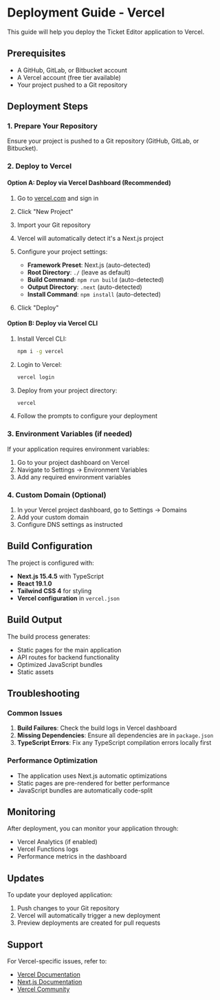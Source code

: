# Deployment Guide - Vercel

This guide will help you deploy the Ticket Editor application to Vercel.

## Prerequisites

- A GitHub, GitLab, or Bitbucket account
- A Vercel account (free tier available)
- Your project pushed to a Git repository

## Deployment Steps

### 1. Prepare Your Repository

Ensure your project is pushed to a Git repository (GitHub, GitLab, or Bitbucket).

### 2. Deploy to Vercel

#### Option A: Deploy via Vercel Dashboard (Recommended)

1. Go to [vercel.com](https://vercel.com) and sign in
2. Click "New Project"
3. Import your Git repository
4. Vercel will automatically detect it's a Next.js project
5. Configure your project settings:
   - **Framework Preset**: Next.js (auto-detected)
   - **Root Directory**: `./` (leave as default)
   - **Build Command**: `npm run build` (auto-detected)
   - **Output Directory**: `.next` (auto-detected)
   - **Install Command**: `npm install` (auto-detected)

6. Click "Deploy"

#### Option B: Deploy via Vercel CLI

1. Install Vercel CLI:
   ```bash
   npm i -g vercel
   ```

2. Login to Vercel:
   ```bash
   vercel login
   ```

3. Deploy from your project directory:
   ```bash
   vercel
   ```

4. Follow the prompts to configure your deployment

### 3. Environment Variables (if needed)

If your application requires environment variables:

1. Go to your project dashboard on Vercel
2. Navigate to Settings → Environment Variables
3. Add any required environment variables

### 4. Custom Domain (Optional)

1. In your Vercel project dashboard, go to Settings → Domains
2. Add your custom domain
3. Configure DNS settings as instructed

## Build Configuration

The project is configured with:

- **Next.js 15.4.5** with TypeScript
- **React 19.1.0**
- **Tailwind CSS 4** for styling
- **Vercel configuration** in `vercel.json`

## Build Output

The build process generates:
- Static pages for the main application
- API routes for backend functionality
- Optimized JavaScript bundles
- Static assets

## Troubleshooting

### Common Issues

1. **Build Failures**: Check the build logs in Vercel dashboard
2. **Missing Dependencies**: Ensure all dependencies are in `package.json`
3. **TypeScript Errors**: Fix any TypeScript compilation errors locally first

### Performance Optimization

- The application uses Next.js automatic optimizations
- Static pages are pre-rendered for better performance
- JavaScript bundles are automatically code-split

## Monitoring

After deployment, you can monitor your application through:
- Vercel Analytics (if enabled)
- Vercel Functions logs
- Performance metrics in the dashboard

## Updates

To update your deployed application:
1. Push changes to your Git repository
2. Vercel will automatically trigger a new deployment
3. Preview deployments are created for pull requests

## Support

For Vercel-specific issues, refer to:
- [Vercel Documentation](https://vercel.com/docs)
- [Next.js Documentation](https://nextjs.org/docs)
- [Vercel Community](https://github.com/vercel/vercel/discussions) 